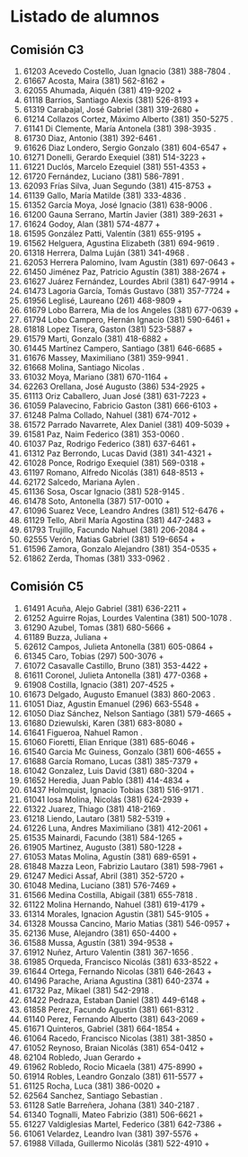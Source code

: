 # Listado de alumnos

## Comisión C3
01.  61203  Acevedo Costello, Juan Ignacio            (381) 388-7804            .                   
02.  61667  Acosta, Maira                             (381) 562-8162            +                   
03.  62055  Ahumada, Aiquén                           (381) 419-9202            +                   
04.  61118  Barrios, Santiago Alexis                  (381) 526-8193            +                   
05.  61319  Carabajal, José Gabriel                   (381) 319-2680            +                   
06.  61214  Collazos Cortez, Máximo Alberto           (381) 350-5275            .                   
07.  61141  Di Clemente, María Antonela               (381) 398-3935            .                   
08.  61730  Diaz, Antonio                             (381) 392-6461            .                   
09.  61626  Diaz Londero, Sergio Gonzalo              (381) 604-6547            +                   
10.  61271  Donelli, Gerardo Exequiel                 (381) 514-3223            +                   
11.  61221  Duclós, Marcelo Ezequiel                  (381) 551-4353            +                   
12.  61720  Fernández, Luciano                        (381) 586-7891            .                   
13.  62093  Frías Silva, Juan Segundo                 (381) 415-8753            +                   
14.  61139  Gallo, María Matilde                      (381) 333-4836            .                   
15.  61352  García Moya, José Ignacio                 (381) 638-9006            .                   
16.  61200  Gauna Serrano, Martín Javier              (381) 389-2631            +                   
17.  61624  Godoy, Alan                               (381) 574-4877            +                   
18.  61595  González Patti, Valentín                  (381) 655-9195            +                   
19.  61562  Helguera, Agustina Elizabeth              (381) 694-9619            .                   
20.  61318  Herrera, Dalma Luján                      (381) 341-4968            .                   
21.  62053  Herrera Palomino, Ivam Agustín            (381) 697-0643            +                   
22.  61450  Jiménez Paz, Patricio Agustín             (381) 388-2674            +                   
23.  61627  Juárez Fernández, Lourdes Abril           (381) 647-9914            +                   
24.  61473  Lagoria García, Tomás Gustavo             (381) 357-7724            +                   
25.  61956  Leglisé, Laureano                         (261) 468-9809            +                   
26.  61679  Lobo Barrera, Mia de los Angeles          (381) 677-0639            +                   
27.  61794  Lobo Campero, Hernán Ignacio              (381) 590-6461            +                   
28.  61818  Lopez Tisera, Gaston                      (381) 523-5887            +                   
29.  61579  Marti, Gonzalo                            (381) 418-6882            +                   
30.  61445  Martínez Campero, Santiago                (381) 646-6685            +                   
31.  61676  Massey, Maximiliano                       (381) 359-9941            .                   
32.  61668  Molina, Santiago Nicolas                                            .                   
33.  61032  Moya, Mariano                             (381) 670-1164            +                   
34.  62263  Orellana, José Augusto                    (386) 534-2925            +                   
35.  61113  Oriz Caballero, Juan José                 (381) 631-7223            +                   
36.  61059  Palavecino, Fabricio Gaston               (381) 666-6103            +                   
37.  61248  Palma Collado, Nahuel                     (381) 674-7012            +                   
38.  61572  Parrado Navarrete, Alex Daniel            (381) 409-5039            +                   
39.  61581  Paz, Naim Federico                        (381) 353-0060            .                   
40.  61037  Paz, Rodrigo Federico                     (381) 637-6461            +                   
41.  61312  Paz Berrondo, Lucas David                 (381) 341-4321            +                   
42.  61028  Ponce, Rodrigo Exequiel                   (381) 569-0318            +                   
43.  61197  Romano, Alfredo Nicolás                   (381) 648-8513            +                   
44.  62172  Salcedo, Mariana Aylen                                              .                   
45.  61136  Sosa, Oscar Ignacio                       (381) 528-9145            .                   
46.  61478  Soto, Antonella                           (387) 517-0010            +                   
47.  61096  Suarez Vece, Leandro Andres               (381) 512-6476            +                   
48.  61129  Tello, Abril María Agostina               (381) 447-2483            +                   
49.  61793  Trujillo, Facundo Nahuel                  (381) 206-2084            +                   
50.  62555  Verón, Matias Gabriel                     (381) 519-6654            +                   
51.  61596  Zamora, Gonzalo Alejandro                 (381) 354-0535            +                   
52.  61862  Zerda, Thomas                             (381) 333-0962            .                   

## Comisión C5
01.  61491  Acuña, Alejo Gabriel                      (381) 636-2211            +                   
02.  61252  Aguirre Rojas, Lourdes Valentina          (381) 500-1078            .                   
03.  61290  Azubel, Tomas                             (381) 680-5666            +                   
04.  61189  Buzza, Juliana                                                      +                   
05.  62612  Campos, Julieta Antonella                 (381) 605-0864            +                   
06.  61345  Caro, Tobias                              (297) 500-3076            +                   
07.  61072  Casavalle Castillo, Bruno                 (381) 353-4422            +                   
08.  61611  Coronel, Julieta Antonella                (381) 477-0368            +                   
09.  61908  Costilla, Ignacio                         (381) 207-4525            +                   
10.  61673  Delgado, Augusto Emanuel                  (383) 860-2063            .                   
11.  61051  Diaz, Agustin Emanuel                     (296) 663-5548            +                   
12.  61050  Diaz Sánchez, Nelson Santiago             (381) 579-4665            +                   
13.  61680  Dziewulski, Karen                         (381) 683-8080            +                   
14.  61641  Figueroa, Nahuel Ramon                                              .                   
15.  61060  Fioretti, Elian Enrique                   (381) 685-6046            +                   
16.  61540  Garcia Mc Guiness, Gonzalo                (381) 606-4655            +                   
17.  61688  García Romano, Lucas                      (381) 385-7379            +                   
18.  61042  Gonzalez, Luis David                      (381) 680-3204            +                   
19.  61652  Heredia, Juan Pablo                       (381) 414-4834            +                   
20.  61437  Holmquist, Ignacio Tobias                 (381) 516-9171            .                   
21.  61041  Iosa Molina, Nicolás                      (381) 624-2939            +                   
22.  61322  Juarez, Thiago                            (381) 418-2169            .                   
23.  61218  Liendo, Lautaro                           (381) 582-5319            +                   
24.  61226  Luna, Andres Maximiliano                  (381) 412-2061            +                   
25.  61535  Mainardi, Facundo                         (381) 584-1265            +                   
26.  61905  Martinez, Augusto                         (381) 580-1228            +                   
27.  61053  Matas Molina, Agustín                     (381) 689-6591            +                   
28.  61848  Mazza Leon, Fabrizio Lautaro              (381) 598-7961            +                   
29.  61247  Medici Assaf, Abril                       (381) 352-5720            +                   
30.  61048  Medina, Luciano                           (381) 576-7469            +                   
31.  61566  Medina Costilla, Abigail                  (381) 655-7818            .                   
32.  61122  Molina Hernando, Nahuel                   (381) 619-4179            +                   
33.  61314  Morales, Ignacion Agustin                 (381) 545-9105            +                   
34.  61328  Moussa Cancino, Mario Matias              (381) 546-0957            +                   
35.  62136  Muse, Alejandro                           (381) 650-4400            +                   
36.  61588  Mussa, Agustín                            (381) 394-9538            +                   
37.  61912  Nuñez, Arturo Valentin                    (381) 367-1656            .                   
38.  61985  Orqueda, Francisco Nicolás                (381) 633-8522            +                   
39.  61644  Ortega, Fernando Nicolas                  (381) 646-2643            +                   
40.  61496  Parache, Ariana Agustina                  (381) 640-2374            +                   
41.  61732  Paz, Mikael                               (381) 542-2918            .                   
42.  61422  Pedraza, Estaban Daniel                   (381) 449-6148            +                   
43.  61858  Perez, Facundo Agustin                    (381) 661-8312            .                   
44.  61140  Perez, Fernando Alberto                   (381) 643-2069            +                   
45.  61671  Quinteros, Gabriel                        (381) 664-1854            +                   
46.  61064  Racedo, Francisco Nicolas                 (381) 381-3850            +                   
47.  61052  Reynoso, Braian Nicolás                   (381) 654-0412            +                   
48.  62104  Robledo, Juan Gerardo                                               +                   
49.  61962  Robledo, Rocio Micaela                    (381) 475-8990            +                   
50.  61914  Robles, Leandro Gonzalo                   (381) 611-5577            +                   
51.  61125  Rocha, Luca                               (381) 386-0020            +                   
52.  62564  Sanchez, Santiago Sebastian                                         .                   
53.  61128  Satle Barreñera, Johana                   (381) 340-2187            .                   
54.  61340  Tognalli, Mateo Fabrizio                  (381) 506-6621            +                   
55.  61227  Valdiglesias Martel, Federico             (381) 642-7386            +                   
56.  61061  Velardez, Leandro Ivan                    (381) 397-5576            +                   
57.  61988  Villada, Guillermo Nicolás                (381) 522-4910            +                   
